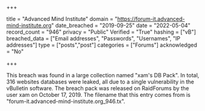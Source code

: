 +++

title = "Advanced Mind Institute"
domain = "https://forum-it.advanced-mind-institute.org"
date_breached = "2019-09-25"
date = "2022-05-04"
record_count = "946"
privacy = "Public"
Verified = "True"
hashing = ["vB"]
breached_data = ["Email addresses", "Passwords", "Usernames", "IP addresses"]
type = ["posts","post"]
categories = ["Forums"]
acknowledged = "No"


+++


This breach was found in a large collection named "xam's DB Pack". In total, 316 websites databases were leaked, all due to a single vulnerability in the vBulletin software. The breach pack was released on RaidForums by the user xam on October 17, 2019. The filename that this entry comes from is "forum-it.advanced-mind-institute.org_946.tx".

